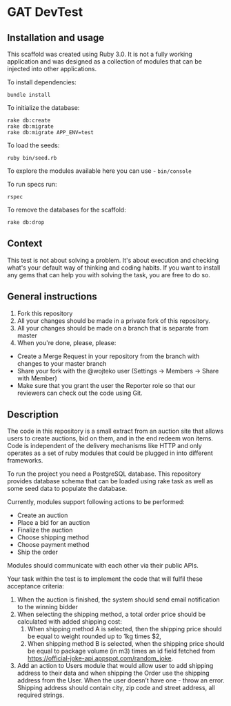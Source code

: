 # GAT DevTest

## Installation and usage

This scaffold was created using Ruby 3.0. It is not a fully working application and was designed as a collection of modules
that can be injected into other applications.

To install dependencies:

```
bundle install
```

To initialize the database:

```
rake db:create
rake db:migrate
rake db:migrate APP_ENV=test
```

To load the seeds:

```
ruby bin/seed.rb
```

To explore the modules available here you can use - `bin/console`

To run specs run:

```
rspec
```

To remove the databases for the scaffold:

```
rake db:drop
```

## Context

This test is not about solving a problem. It's about execution and checking what's your default way of thinking and coding habits.
If you want to install any gems that can help you with solving the task, you are free to do so.

## General instructions

1. Fork this repository
2. All your changes should be made in a private fork of this repository.
3. All your changes should be made on a branch that is separate from master
4. When you're done, please, please:

- Create a Merge Request in your repository from the branch with changes to your master branch
- Share your fork with the @wojteko user (Settings -> Members -> Share with Member)
- Make sure that you grant the user the Reporter role so that our reviewers can check out the code using Git.

## Description

The code in this repository is a small extract from an auction site that allows users to create auctions, bid on them, and in the end redeem won items. Code is independent of the delivery mechanisms like HTTP and only operates as a set of ruby modules that could be plugged in into different frameworks.

To run the project you need a PostgreSQL database. This repository provides database schema that can be loaded using rake task as well as some seed data to populate the database.

Currently, modules support following actions to be performed:

- Create an auction
- Place a bid for an auction
- Finalize the auction
- Choose shipping method
- Choose payment method
- Ship the order

Modules should communicate with each other via their public APIs.

Your task within the test is to implement the code that will fulfil these acceptance criteria:

1. When the auction is finished, the system should send email notification to the winning bidder
2. When selecting the shipping method, a total order price should be calculated with added shipping cost:
   1. When shipping method A is selected, then the shipping price should be equal to weight rounded up to 1kg times $2,
   2. When shipping method B is selected, when the shipping price should be equal to package volume (in m3) times an id field fetched from https://official-joke-api.appspot.com/random_joke.
3. Add an action to Users module that would allow user to add shipping address to their data and when shipping the Order use the shipping address from the User. When the user doesn’t have one - throw an error. Shipping address should contain city, zip code and street address, all required strings.
